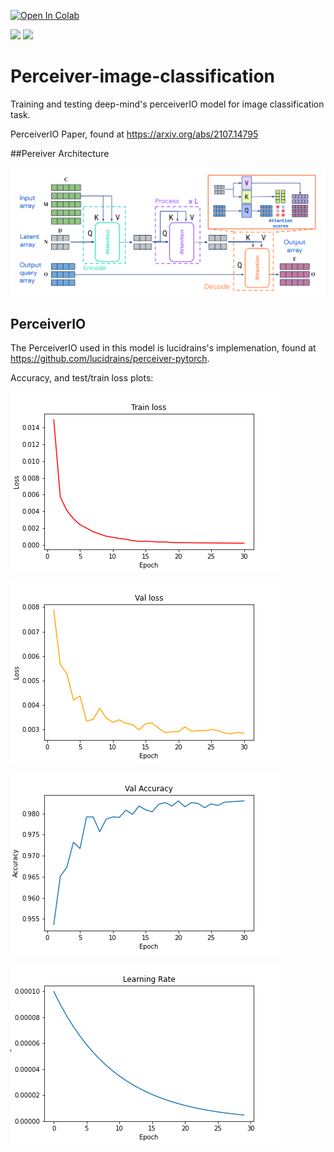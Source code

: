 [![Open In Colab](https://colab.research.google.com/assets/colab-badge.svg)](https://colab.research.google.com/drive/1lIsYIdr-3HrEQuu-YOSc72LiY6a-HI4e?usp=sharing)

[![](https://img.shields.io/github/license/sourcerer-io/hall-of-fame.svg?colorB=ff0001)](LICENSE)  [![](https://img.shields.io/badge/Piyush-Sharma-brightgreen.svg?colorB=ff0001)](https://www.linkedin.com/in/piyushsharma9323/)

# Perceiver-image-classification
Training and testing deep-mind's perceiverIO model for image classification task.

PerceiverIO Paper, found at https://arxiv.org/abs/2107.14795

##Pereiver Architecture

<img src="./perceiverIO.png" width="600px"></img>

## PerceiverIO
The PerceiverIO used in this model is lucidrains's implemenation, found at https://github.com/lucidrains/perceiver-pytorch.

Accuracy, and test/train loss plots:

![](images/train_loss.png)

![](images/Val_loss.png)

![](images/Val_accuracy.png)

![](images/lr.png)
